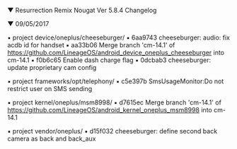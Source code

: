 
 ▼ Resurrection Remix Nougat Ver 5.8.4 Changelog


 ▼ 09/05/2017


 ▪ project device/oneplus/cheeseburger/
 ▪ 6aa9743 cheeseburger: audio: fix acdb id for handset
 ▪ aa33b06 Merge branch 'cm-14.1' of https://github.com/LineageOS/android_device_oneplus_cheeseburger into cm-14.1
 ▪ f0b6c65 Enable dash charge flag
 ▪ 0dcbab3 cheeseburger: update proprietary cam config

 ▪ project frameworks/opt/telephony/
 ▪ c5e397b SmsUsageMonitor:Do not restrict user on SMS sending

 ▪ project kernel/oneplus/msm8998/
 ▪ d7615ec Merge branch 'cm-14.1' of https://github.com/LineageOS/android_kernel_oneplus_msm8998 into cm-14.1

 ▪ project vendor/oneplus/
 ▪ d15f032 cheeseburger: define second back camera as back and back_aux

